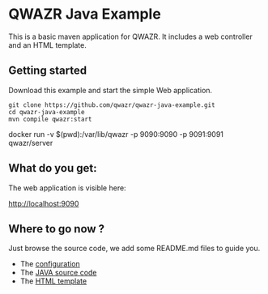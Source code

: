 # QWAZR Java Example
    
This is a basic maven application for QWAZR.
It includes a web controller and an HTML template.

## Getting started

Download this example and start the simple Web application.

```shell
git clone https://github.com/qwazr/qwazr-java-example.git
cd qwazr-java-example
mvn compile qwazr:start
```


docker run -v $(pwd):/var/lib/qwazr  -p 9090:9090 -p 9091:9091 qwazr/server

## What do you get:

The web application is visible here:

[http://localhost:9090](http://localhost:9090)
    
## Where to go now ?

Just browse the source code, we add some README.md files to guide you.

- The [configuration](etc)
- The [JAVA source code](src/main/java/com/qwazr/example)
- The [HTML template](src/main/resources/com/qwazr/example)